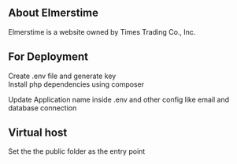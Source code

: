 
## About Elmerstime

Elmerstime is a website owned by Times Trading Co., Inc.


## For Deployment

Create .env file and generate key
<br>
Install php dependencies using composer

Update Application name inside .env and other config like email and database connection

## Virtual host

Set the the public folder as the entry point